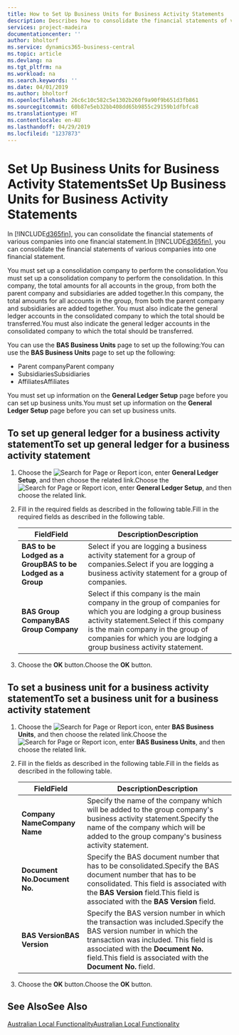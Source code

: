 ```yaml
---
title: How to Set Up Business Units for Business Activity Statements
description: Describes how to consolidate the financial statements of various companies into one financial statement.
services: project-madeira
documentationcenter: ''
author: bholtorf
ms.service: dynamics365-business-central
ms.topic: article
ms.devlang: na
ms.tgt_pltfrm: na
ms.workload: na
ms.search.keywords: ''
ms.date: 04/01/2019
ms.author: bholtorf
ms.openlocfilehash: 26c6c10c582c5e1302b260f9a90f9b651d3fb861
ms.sourcegitcommit: 60b87e5eb32bb408dd65b9855c29159b1dfbfca8
ms.translationtype: HT
ms.contentlocale: en-AU
ms.lasthandoff: 04/29/2019
ms.locfileid: "1237873"
---
```

# <a name="set-up-business-units-for-business-activity-statements"></a><span data-ttu-id="eef71-103">Set Up Business Units for Business Activity Statements</span><span class="sxs-lookup"><span data-stu-id="eef71-103">Set Up Business Units for Business Activity Statements</span></span>
<span data-ttu-id="eef71-104">In [!INCLUDE[d365fin](../../includes/d365fin_md.md)], you can consolidate the financial statements of various companies into one financial statement.</span><span class="sxs-lookup"><span data-stu-id="eef71-104">In [!INCLUDE[d365fin](../../includes/d365fin_md.md)], you can consolidate the financial statements of various companies into one financial statement.</span></span>  

<span data-ttu-id="eef71-105">You must set up a consolidation company to perform the consolidation.</span><span class="sxs-lookup"><span data-stu-id="eef71-105">You must set up a consolidation company to perform the consolidation.</span></span> <span data-ttu-id="eef71-106">In this company, the total amounts for all accounts in the group, from both the parent company and subsidiaries are added together.</span><span class="sxs-lookup"><span data-stu-id="eef71-106">In this company, the total amounts for all accounts in the group, from both the parent company and subsidiaries are added together.</span></span> <span data-ttu-id="eef71-107">You must also indicate the general ledger accounts in the consolidated company to which the total should be transferred.</span><span class="sxs-lookup"><span data-stu-id="eef71-107">You must also indicate the general ledger accounts in the consolidated company to which the total should be transferred.</span></span>  

<span data-ttu-id="eef71-108">You can use the **BAS Business Units** page to set up the following:</span><span class="sxs-lookup"><span data-stu-id="eef71-108">You can use the **BAS Business Units** page to set up the following:</span></span>  

- <span data-ttu-id="eef71-109">Parent company</span><span class="sxs-lookup"><span data-stu-id="eef71-109">Parent company</span></span>  
- <span data-ttu-id="eef71-110">Subsidiaries</span><span class="sxs-lookup"><span data-stu-id="eef71-110">Subsidiaries</span></span>  
- <span data-ttu-id="eef71-111">Affiliates</span><span class="sxs-lookup"><span data-stu-id="eef71-111">Affiliates</span></span>  

<span data-ttu-id="eef71-112">You must set up information on the **General Ledger Setup** page before you can set up business units.</span><span class="sxs-lookup"><span data-stu-id="eef71-112">You must set up information on the **General Ledger Setup** page before you can set up business units.</span></span>  

## <a name="to-set-up-general-ledger-for-a-business-activity-statement"></a><span data-ttu-id="eef71-113">To set up general ledger for a business activity statement</span><span class="sxs-lookup"><span data-stu-id="eef71-113">To set up general ledger for a business activity statement</span></span>  
1. <span data-ttu-id="eef71-114">Choose the ![Search for Page or Report](../../media/ui-search/search_small.png "Search for Page or Report icon") icon, enter **General Ledger Setup**, and then choose the related link.</span><span class="sxs-lookup"><span data-stu-id="eef71-114">Choose the ![Search for Page or Report](../../media/ui-search/search_small.png "Search for Page or Report icon") icon, enter **General Ledger Setup**, and then choose the related link.</span></span>  
2. <span data-ttu-id="eef71-115">Fill in the required fields as described in the following table.</span><span class="sxs-lookup"><span data-stu-id="eef71-115">Fill in the required fields as described in the following table.</span></span>  

    |<span data-ttu-id="eef71-116">Field</span><span class="sxs-lookup"><span data-stu-id="eef71-116">Field</span></span>|<span data-ttu-id="eef71-117">Description</span><span class="sxs-lookup"><span data-stu-id="eef71-117">Description</span></span>|  
    |---------------------------------|---------------------------------------|  
    |<span data-ttu-id="eef71-118">**BAS to be Lodged as a Group**</span><span class="sxs-lookup"><span data-stu-id="eef71-118">**BAS to be Lodged as a Group**</span></span>|<span data-ttu-id="eef71-119">Select if you are logging a business activity statement for a group of companies.</span><span class="sxs-lookup"><span data-stu-id="eef71-119">Select if you are logging a business activity statement for a group of companies.</span></span>|  
    |<span data-ttu-id="eef71-120">**BAS Group Company**</span><span class="sxs-lookup"><span data-stu-id="eef71-120">**BAS Group Company**</span></span>|<span data-ttu-id="eef71-121">Select if this company is the main company in the group of companies for which you are lodging a group business activity statement.</span><span class="sxs-lookup"><span data-stu-id="eef71-121">Select if this company is the main company in the group of companies for which you are lodging a group business activity statement.</span></span>|  

3.  <span data-ttu-id="eef71-122">Choose the **OK** button.</span><span class="sxs-lookup"><span data-stu-id="eef71-122">Choose the **OK** button.</span></span>  

## <a name="to-set-a-business-unit-for-a-business-activity-statement"></a><span data-ttu-id="eef71-123">To set a business unit for a business activity statement</span><span class="sxs-lookup"><span data-stu-id="eef71-123">To set a business unit for a business activity statement</span></span>  
1. <span data-ttu-id="eef71-124">Choose the ![Search for Page or Report](../../media/ui-search/search_small.png "Search for Page or Report icon") icon, enter **BAS Business Units**, and then choose the related link.</span><span class="sxs-lookup"><span data-stu-id="eef71-124">Choose the ![Search for Page or Report](../../media/ui-search/search_small.png "Search for Page or Report icon") icon, enter **BAS Business Units**, and then choose the related link.</span></span>  
2. <span data-ttu-id="eef71-125">Fill in the fields as described in the following table.</span><span class="sxs-lookup"><span data-stu-id="eef71-125">Fill in the fields as described in the following table.</span></span>  

    |<span data-ttu-id="eef71-126">Field</span><span class="sxs-lookup"><span data-stu-id="eef71-126">Field</span></span>|<span data-ttu-id="eef71-127">Description</span><span class="sxs-lookup"><span data-stu-id="eef71-127">Description</span></span>|  
    |---------------------------------|---------------------------------------|  
    |<span data-ttu-id="eef71-128">**Company Name**</span><span class="sxs-lookup"><span data-stu-id="eef71-128">**Company Name**</span></span>|<span data-ttu-id="eef71-129">Specify the name of the company which will be added to the group company's business activity statement.</span><span class="sxs-lookup"><span data-stu-id="eef71-129">Specify the name of the company which will be added to the group company's business activity statement.</span></span>|  
    |<span data-ttu-id="eef71-130">**Document No.**</span><span class="sxs-lookup"><span data-stu-id="eef71-130">**Document No.**</span></span>|<span data-ttu-id="eef71-131">Specify the BAS document number that has to be consolidated.</span><span class="sxs-lookup"><span data-stu-id="eef71-131">Specify the BAS document number that has to be consolidated.</span></span> <span data-ttu-id="eef71-132">This field is associated with the **BAS Version** field.</span><span class="sxs-lookup"><span data-stu-id="eef71-132">This field is associated with the **BAS Version** field.</span></span>|  
    |<span data-ttu-id="eef71-133">**BAS Version**</span><span class="sxs-lookup"><span data-stu-id="eef71-133">**BAS Version**</span></span>|<span data-ttu-id="eef71-134">Specify the BAS version number in which the transaction was included.</span><span class="sxs-lookup"><span data-stu-id="eef71-134">Specify the BAS version number in which the transaction was included.</span></span> <span data-ttu-id="eef71-135">This field is associated with the **Document No.** field.</span><span class="sxs-lookup"><span data-stu-id="eef71-135">This field is associated with the **Document No.** field.</span></span>|  

3. <span data-ttu-id="eef71-136">Choose the **OK** button.</span><span class="sxs-lookup"><span data-stu-id="eef71-136">Choose the **OK** button.</span></span>  

## <a name="see-also"></a><span data-ttu-id="eef71-137">See Also</span><span class="sxs-lookup"><span data-stu-id="eef71-137">See Also</span></span>  
[<span data-ttu-id="eef71-138">Australian Local Functionality</span><span class="sxs-lookup"><span data-stu-id="eef71-138">Australian Local Functionality</span></span>](australia-local-functionality.md)   

